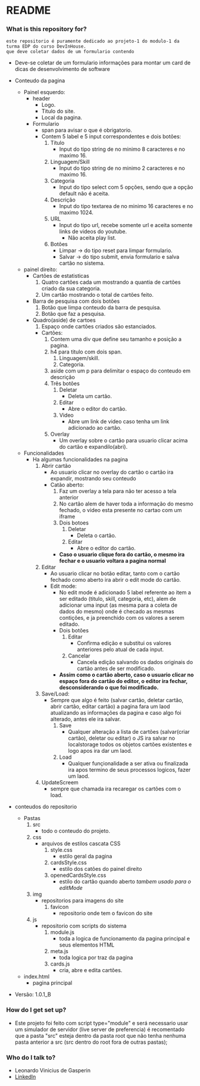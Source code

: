 # README #

### What is this repository for? ###
	este repositorio é puramente dedicado ao projeto-1 do modulo-1 da turma EDP do curso DevInHouse.
	que deve coletar dados de um formulario contendo

* Deve-se coletar de um formulario informações para montar um card de dicas de desenvolvimento de software

* Conteudo da pagina
	* Painel esquerdo:
		* header
			* Logo.
			* Titulo do site.
			* Local da pagina.
		* Formulario
			* span para avisar o que é obrigatorio.
			+ Contem 5 label e 5 input correspondentes e dois botões:
				1. Título
					* Input do tipo string de no minimo 8 caracteres e no maximo 16.
				2. Linguagem/Skill
					* Input do tipo string de no minimo 2 caracteres e no maximo 16.
				3. Categoria
					* Input do tipo select com 5 opções, sendo que a opção default não é aceita.
				4. Descrição
					* Input do tipo textarea de no minimo 16 caracteres e no maximo 1024.
				5. URL
					* Input do tipo url, recebe somente url e aceita somente links de videos do youtube.
						* Não aceita play list.
				6. Botões
					* Limpar -> do tipo reset para limpar formulario.
					* Salvar -> do tipo submit, envia formulario e salva cartão no sistema.
	* painel direito:
		* Cartões de estatisticas
			1. Quatro cartões cada um mostrando a quantia de cartões criado da sua categoria.
			2. Um cartão mostrando o total de cartões feito.
		* Barra de pesquisa com dois botões
			1. Botão que limpa conteudo da barra de pesquisa.
			2. Botão que faz a pesquisa.
		* Quadro(aside) de cartoes
			1. Espaço onde cartões criados são estanciados.
			- Cartões:
				1. Contem uma div que define seu tamanho e posição a pagina.
				2. h4 para titulo com dois span.
					1. Linguagem/skill.
					2. Categoria.
				3. aside com um p para delimitar o espaço do conteudo em descrição
				4. Três botões
					1. Deletar
						* Deleta um cartão.
					2. Editar
						* Abre o editor do cartão.
					3. Video
						* Abre um link de video caso tenha um link adicionado ao cartão.
				5. Overlay
					* Um overlay sobre o cartão para usuario clicar acima do cartão e expandilo(abri).
	* Funcionalidades
		* Ha algumas funcionalidades na pagina
			1. Abrir cartão
				* Ao usuario clicar no overlay do cartão o cartão ira expandir, mostrando seu conteudo
				* Catão aberto:
					1. Faz um overlay a tela para não ter acesso a tela anterior
					2. No cartão alem de haver toda a informação do mesmo fechado, o video esta presente no cartao com um iframe
					3. Dois botoes
						1. Deletar
							* Deleta o cartão.
						2. Editar
							* Abre o editor do cartão.
					* __Caso o usuario clique fora do cartão, o mesmo ira fechar e o usuario voltara a pagina normal__
			2. Editar
				* Ao usuario clicar no botão editar, tanto com o cartão fechado como aberto ira abrir o edit mode do cartão.
				* Edit mode:
					* No edit mode é adicionado 5 label referente ao item a ser editado (titulo, skill, categoria, etc),
					  alem de adicionar uma input (as mesma para a coleta de dados do mesmo) onde é checado as mesmas contições,
					  e ja preenchido com os valores a serem editado.
					 * Dois botões
					 	1. Editar
					 		* Confirma edição e substitui os valores anteriores pelo atual de cada input.
					 	2. Cancelar
					 		* Cancela edição salvando os dados originais do cartão antes de ser modificado.
					* __Assim como o cartão aberto, caso o usuario clicar no espaço fora do cartão do editor, o editor ira fechar,
					    desconsiderando o que foi modificado.__
			3. Save/Load:
				* Sempre que algo é feito (salvar cartão, deletar cartão, abrir cartão, editar cartão) a pagina fara um laod atualizando
				  as informações da pagina e caso algo foi alterado, antes ele ira salvar.
					1. Save
						* Qualquer alteração a lista de cartões (salvar(criar cartão), deletar ou editar)
						  o JS ira salvar no localstorage todos os objetos cartões existentes e logo apos
						  ira dar um laod.
					2. Load
						* Qualquer funçionalidade a ser ativa ou finalizada ira apos termino de seus processos logicos, fazer um laod.
			4. UpdateScreem
				* sempre que chamada ira recaregar os cartões com o load.

* conteudos do repositorio
	- Pastas
		1. src
			* todo o conteudo do projeto.
		2. css
			* arquivos de estilos cascata CSS
				1. style.css
					* estilo geral da pagina
				2. cardsStyle.css
					* estilo dos catões do painel direito
				3. openedCardsStyle.css
					* estilo do cartão quando aberto *tambem usado para o editMode*
		3. img
			* repositorios para imagens do site
				1. favicon
					* repositorio onde tem o favicon do site
		4. js
			* repositorio com scripts do sistema
				1. module.js
					* toda a logica de funcionamento da pagina principal e seus elementos HTML
				2. meta.js
					* toda logica por traz da pagina
				3. cards.js
					* cria, abre e edita cartões.
	- index.html
		* pagina principal

* Versão: 1.0.1_B

### How do I get set up? ###

* Este projeto foi feito com script type="module" e será necessario usar um simulador de servidor (live server de preferencia)
é recomentado que a pasta "src" esteja dentro da pasta root que não tenha nenhuma pasta anterior a src (src dentro do root fora de outras pastas);

### Who do I talk to? ###

* Leonardo Vinicius de Gasperin
* [LinkedIn](https://www.linkedin.com/in/leonardo-gasperin-205ab8240/)